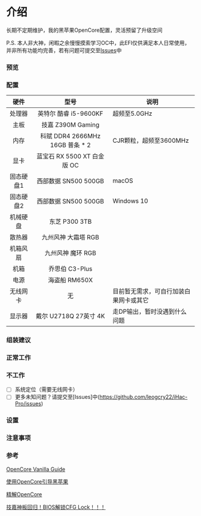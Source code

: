 # 介绍

长期不定期维护，我的黑苹果OpenCore配置，灵活预留了升级空间

P.S. 本人非大神，闲暇之余慢慢摸索学习OC中，此EFI仅供满足本人日常使用，并非所有功能均完善，若有问题可提交至[Issues](https://github.com/leogcry22/iHac-Pro/issues)中

### 预览

### 配置

| 硬件 | 型号 | 说明 |
| :---: | :---: | --- |
| 处理器 | 英特尔 酷睿 i5-9600KF | 超频至5.0GHz |
| 主板 | 技嘉 Z390M Gaming |
| 内存 | 科赋 DDR4 2666MHz 16GB 普条 * 2| CJR颗粒，超频至3600MHz |
| 显卡 | 蓝宝石 RX 5500 XT 白金版 OC |
| 固态硬盘1 | 西部数据 SN500 500GB| macOS |
| 固态硬盘2 | 西部数据 SN500 500GB| Windows 10 |
| 机械硬盘 | 东芝 P300 3TB |
| 散热器 | 九州风神 大霜塔 RGB |
| 机箱风扇 | 九州风神 魔环 RGB |
| 机箱 | 乔思伯 C3-Plus |
| 电源 | 海盗船 RM650X |
| 无线网卡 | 无 | 目前暂无需求，可自行加装白果网卡或其它 |
| 显示器 | 戴尔 U2718Q 27英寸 4K | 走DP输出，暂时没遇到什么问题 |

### 组装建议

### 正常工作

### 不工作

* [ ] 系统定位（需要无线网卡）
* [ ] 更多未知问题？请提交至[Issues]中(https://github.com/leogcry22/iHac-Pro/issues)

### 设置

### 注意事项

### 参考

[OpenCore Vanilla Guide](https://khronokernel-2.gitbook.io/opencore-vanilla-desktop-guide/)

[使用OpenCore引导黑苹果](https://blog.xjn819.com/?p=543)

[精解OpenCore](https://blog.daliansky.net/OpenCore-BootLoader.html)

[技嘉神板回归！BIOS解锁CFG Lock！！！](https://bbs.pcbeta.org/viewthread-1835794-1-1.html)